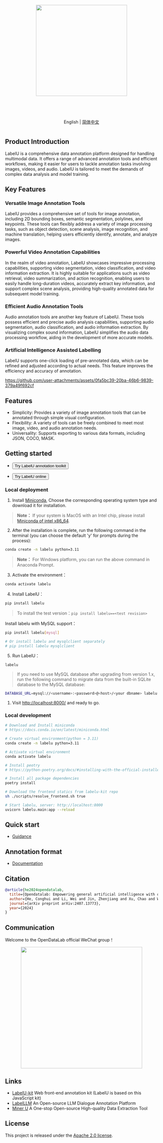 <div align="center">
<article style="display: flex; flex-direction: column; align-items: center; justify-content: center;">
    <p align="center"><img width="300" src="https://user-images.githubusercontent.com/25022954/209616423-9ab056be-5d62-4eeb-b91d-3b20f64cfcf8.svg" /></p>
    <h1 style="width: 100%; text-align: center;"></h1>
    <p align="center">
        English | <a href="./README_zh-CN.md" >简体中文</a>
    </p>
</article>
    
   
</div>

## Product Introduction

LabelU is a comprehensive data annotation platform designed for handling multimodal data. It offers a range of advanced annotation tools and efficient workflows, making it easier for users to tackle annotation tasks involving images, videos, and audio. LabelU is tailored to meet the demands of complex data analysis and model training.

## Key Features

### Versatile Image Annotation Tools
LabelU provides a comprehensive set of tools for image annotation, including 2D bounding boxes, semantic segmentation, polylines, and keypoints. These tools can flexibly address a variety of image processing tasks, such as object detection, scene analysis, image recognition, and machine translation, helping users efficiently identify, annotate, and analyze images.

### Powerful Video Annotation Capabilities
In the realm of video annotation, LabelU showcases impressive processing capabilities, supporting video segmentation, video classification, and video information extraction. It is highly suitable for applications such as video retrieval, video summarization, and action recognition, enabling users to easily handle long-duration videos, accurately extract key information, and support complex scene analysis, providing high-quality annotated data for subsequent model training.

### Efficient Audio Annotation Tools
Audio annotation tools are another key feature of LabelU. These tools possess efficient and precise audio analysis capabilities, supporting audio segmentation, audio classification, and audio information extraction. By visualizing complex sound information, LabelU simplifies the audio data processing workflow, aiding in the development of more accurate models.

### Artificial Intelligence Assisted Labelling
LabelU supports one-click loading of pre-annotated data, which can be refined and adjusted according to actual needs. This feature improves the efficiency and accuracy of annotation.


https://github.com/user-attachments/assets/0fa5bc39-20ba-46b6-9839-379a49f692cf




## Features

- Simplicity: Provides a variety of image annotation tools that can be annotated through simple visual configuration.
- Flexibility: A variety of tools can be freely combined to meet most image, video, and audio annotation needs.
- Universality: Supports exporting to various data formats, including JSON, COCO, MASK.

## Getting started

- <a href="https://opendatalab.github.io/labelU-Kit/">
    <button>Try LabelU annotation toolkit</button>
</a>

- <a href="https://labelu.shlab.tech/">
    <button>Try LabelU online</button>
</a>

### Local deployment

1. Install [Miniconda](https://docs.conda.io/en/latest/miniconda.html), Choose the corresponding operating system type and download it for installation.

> **Note：** If your system is MacOS with an Intel chip, please install [Miniconda of intel x86_64](https://repo.anaconda.com/miniconda/).

2. After the installation is complete, run the following command in the terminal (you can choose the default 'y' for prompts during the process):

```bash
conda create -n labelu python=3.11
```

> **Note：** For Windows platform, you can run the above command in Anaconda Prompt.

3. Activate the environment：

```bash
conda activate labelu
```

4. Install LabelU：

```bash
pip install labelu
```

> To install the test version：`pip install labelu==<test revision>`

Install labelu with MySQL support：

```bash
pip install labelu[mysql]

# Or install labelu and mysqlclient separately
# pip install labelu mysqlclient
```

5. Run LabelU：

```bash
labelu
```

> If you need to use MySQL database after upgrading from version 1.x, run the following command to migrate data from the built-in SQLite database to the MySQL database:

```bash
DATABASE_URL=mysql://<username>:<password>@<host>/<your dbname> labelu migrate_to_mysql
```

1. Visit [http://localhost:8000/](http://localhost:8000/) and ready to go.

### Local development

```bash
# Download and Install miniconda
# https://docs.conda.io/en/latest/miniconda.html

# Create virtual environment(python = 3.11)
conda create -n labelu python=3.11

# Activate virtual environment
conda activate labelu

# Install peotry
# https://python-poetry.org/docs/#installing-with-the-official-installer

# Install all package dependencies
poetry install

# Download the frontend statics from labelu-kit repo
sh ./scripts/resolve_frontend.sh true

# Start labelu, server: http://localhost:8000
uvicorn labelu.main:app --reload
```


## Quick start

- [Guidance](https://opendatalab.github.io/labelU)

## Annotation format

- [Documentation](https://opendatalab.github.io/labelU/#/schema)

## Citation

```bibtex
@article{he2024opendatalab,
  title={Opendatalab: Empowering general artificial intelligence with open datasets},
  author={He, Conghui and Li, Wei and Jin, Zhenjiang and Xu, Chao and Wang, Bin and Lin, Dahua},
  journal={arXiv preprint arXiv:2407.13773},
  year={2024}
}
```

## Communication

Welcome to the OpenDataLab official WeChat group！

<p align="center">
<img style="width: 400px" src="https://user-images.githubusercontent.com/25022954/208374419-2dffb701-321a-4091-944d-5d913de79a15.jpg">
</p>


## Links

- [LabelU-kit](https://github.com/opendatalab/labelU-Kit) Web front-end annotation kit (LabelU is based on this JavaScript kit)
- [LabelLLM](https://github.com/opendatalab/LabelLLM) An Open-source LLM Dialogue Annotation Platform
- [Miner U](https://github.com/opendatalab/MinerU) A One-stop Open-source High-quality Data Extraction Tool

## License

This project is released under the [Apache 2.0 license](./LICENSE).
